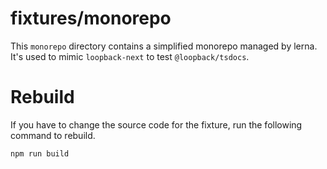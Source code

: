 # fixtures/monorepo

This `monorepo` directory contains a simplified monorepo managed by lerna. It's
used to mimic `loopback-next` to test `@loopback/tsdocs`.

# Rebuild

If you have to change the source code for the fixture, run the following command
to rebuild.

```sh
npm run build
```
